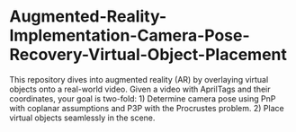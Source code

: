 # Augmented-Reality-Implementation-Camera-Pose-Recovery-Virtual-Object-Placement
This repository dives into augmented reality (AR) by overlaying virtual objects onto a real-world video. Given a video with AprilTags and their coordinates, your goal is two-fold: 1) Determine camera pose using PnP with coplanar assumptions and P3P with the Procrustes problem. 2) Place virtual objects seamlessly in the scene. 
